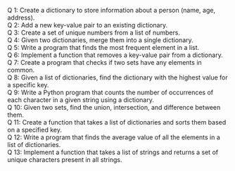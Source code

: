 Q 1: Create a dictionary to store information about a person (name, age, address). <br />
Q 2: Add a new key-value pair to an existing dictionary. <br />
Q 3: Create a set of unique numbers from a list of numbers. <br />
Q 4: Given two dictionaries, merge them into a single dictionary. <br />
Q 5: Write a program that finds the most frequent element in a list. <br />
Q 6: Implement a function that removes a key-value pair from a dictionary. <br />
Q 7: Create a program that checks if two sets have any elements in common. <br />
Q 8: Given a list of dictionaries, find the dictionary with the highest value for a specific key. <br />
Q 9: Write a Python program that counts the number of occurrences of each character in a given string using a dictionary. <br />
Q 10: Given two sets, find the union, intersection, and difference between them. <br />
Q 11: Create a function that takes a list of dictionaries and sorts them based on a specified key. <br />
Q 12: Write a program that finds the average value of all the elements in a list of dictionaries. <br />
Q 13: Implement a function that takes a list of strings and returns a set of unique characters present in all strings. <br />